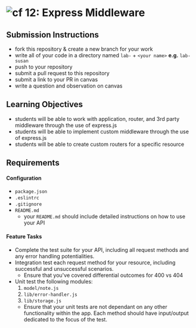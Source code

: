 ![cf](https://i.imgur.com/7v5ASc8.png) 12: Express Middleware
======

## Submission Instructions
  * fork this repository & create a new branch for your work
  * write all of your code in a directory named `lab-` + `<your name>` **e.g.** `lab-susan`
  * push to your repository
  * submit a pull request to this repository
  * submit a link to your PR in canvas
  * write a question and observation on canvas

## Learning Objectives
* students will be able to work with application, router, and 3rd party middleware through the use of express.js
* students will be able to implement custom middleware through the use of express.js
* students will be able to create custom routers for a specific resource

## Requirements

#### Configuration
* `package.json`
* `.eslintrc`
* `.gitignore`
* `README.md`
  * your `README.md` should include detailed instructions on how to use your API

#### Feature Tasks
* Complete the test suite for your API, including all request methods and any error handling potentialities.
* Integration test each request method for your resource, including successful and unsuccessful scenarios.
    - Ensure that you've covered differential outcomes for 400 vs 404
* Unit test the following modules:
    1. `model/note.js`
    2. `lib/error-handler.js`
    3. `lib/storage.js`
    - Ensure that your unit tests are not dependant on any other functionality within the app. Each method should have input/output dedicated to the focus of the test.

